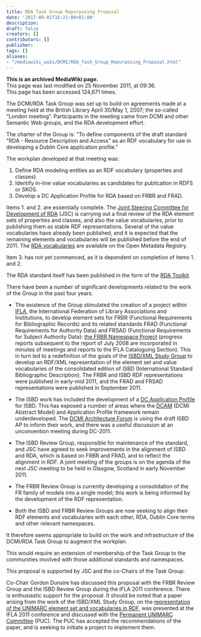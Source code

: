```yaml
---
title: RDA Task Group Repurposing Proposal
date: '2017-09-01T16:21:09+01:00'
description: 
draft: false
creators: []
contributors: []
publisher: 
tags: []
aliases:
- "/mediawiki_wiki/DCMI/RDA_Task_Group_Repurposing_Proposal.html"
---
```


 **This is an archived MediaWiki page.**  
This page was last modified on 25 November 2011, at 09:36.  
This page has been accessed 124,671 times.

The DCMI/RDA Task Group was set up to build on agreements made at a meeting held at the British Library April 30/May 1, 2007; the so-called “London meeting”. Participants in the meeting came from DCMI and other Semantic Web groups, and the RDA development effort.

The charter of the Group is: "To define components of the draft standard "RDA - Resource Description and Access" as an RDF vocabulary for use in developing a Dublin Core application profile."

The workplan developed at that meeting was:

1. Define RDA modeling entities as an RDF vocabulary (properties and classes).
2. Identify in-line value vocabularies as candidates for publication in RDFS or SKOS. 
3. Develop a DC Application Profile for RDA based on FRBR and FRAD.

Items 1. and 2. are essentially complete. The [Joint Steering Committee for Development of RDA](http://www.rda-jsc.org/) (JSC) is carrying out a final review of the RDA element sets of properties and classes, and also the value vocabularies, prior to publishing them as stable RDF representations. Several of the value vocabularies have already been published, and it is expected that the remaining elements and vocabularies will be published before the end of 2011. The [RDA vocabularies](http://metadataregistry.org/rdabrowse.htm) are available on the Open Metadata Registry.

Item 3. has not yet commenced, as it is dependent on completion of items 1. and 2.

The RDA standard itself has been published in the form of the [RDA Toolkit](http://www.rdatoolkit.org/).

There have been a number of significant developments related to the work of the Group in the past four years.

- The existence of the Group stimulated the creation of a project within [IFLA](http://www.ifla.org/), the International Federation of Library Associations and Institutions, to develop element sets for FRBR (Functional Requirements for Bibliographic Records) and its related standards FRAD (Functional Requirements for Authority Data) and FRSAD (Functional Requirements for Subject Authority Data): [the FRBR Namespace Project](http://www.ifla.org/en/about-the-frbr-review-group#projects) (progress reports subsequent to the report of July 2008 are incorporated in minutes of meetings and reports to the IFLA Cataloguing Section). This in turn led to a redefinition of the goals of the [ISBD/XML Study Group](http://www.ifla.org/en/node/1795) to develop an RDF/XML representation of the element set and value vocabularies of the consolidated edition of ISBD (International Standard Bibliographic Description). The FRBR and ISBD RDF representations were published in early-mid 2011, and the FRAD and FRSAD representations were published in September 2011.

- The ISBD work has included the development of a [DC Application Profile](http://dublincore.org/documents/profile-guidelines/index.shtml) for ISBD. This has exposed a number of areas where the [DCAM](http://dublincore.org/documents/abstract-model/) (DCMI Abstract Model) and Application Profile framework remain underdeveloped. The [DCMI Architecture Forum](http://dublincore.org/groups/architecture/) is using the draft ISBD AP to inform their work, and there was a useful discussion at an unconvention meeting during DC-2011.

- The ISBD Review Group, responsible for maintenance of the standard, and JSC have agreed to seek improvements in the alignment of ISBD and RDA, which is based on FRBR and FRAD, and to reflect the alignment in RDF. A joint meeting of the groups is on the agenda of the next JSC meeting to be held in Glasgow, Scotland in early November 2011.

- The FRBR Review Group is currently developing a consolidation of the FR family of models into a single model; this work is being informed by the development of the RDF representation.

- Both the ISBD and FRBR Review Groups are now seeking to align their RDF elements and vocabularies with each other, RDA, Dublin Core terms and other relevant namespaces.

It therefore seems appropriate to build on the work and infrastructure of the DCMI/RDA Task Group to augment the workplan.

This would require an extension of membership of the Task Group to the communities involved with those additional standards and namespaces.

This proposal is supported by JSC and the co-Chairs of the Task Group.

Co-Chair Gordon Dunsire has discussed this proposal with the FRBR Review Group and the ISBD Review Group during the IFLA 2011 conference. There is enthusiastic support for the proposal. It should be noted that a paper arising from the work of the ISBD/XML Study Group, on the [representation of the UNIMARC element set and vocabularies in RDF](http://conference.ifla.org/sites/default/files/files/papers/ifla77/187-dunsire-en.pdf), was presented at the IFLA 2011 conference and discussed with the [Permanent UNIMARC Committee](http://www.ifla.org/en/unimarc/puc) (PUC). The PUC has accepted the recommendations of the paper, and is seeking to initiate a project to implement them.

